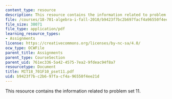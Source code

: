 ```yaml
---
content_type: resource
description: This resource contains the information related to problem set 11.
file: /courses/18-701-algebra-i-fall-2010/b9423f7bc2b697facf4a96550f4ee21d_MIT18_701F10_pset11.pdf
file_size: 38071
file_type: application/pdf
learning_resource_types:
- Assignments
license: https://creativecommons.org/licenses/by-nc-sa/4.0/
ocw_type: OCWFile
parent_title: Assignments
parent_type: CourseSection
parent_uid: 761ec336-5a42-4575-7ea2-9fdeac94f8a7
resourcetype: Document
title: MIT18_701F10_pset11.pdf
uid: b9423f7b-c2b6-97fa-cf4a-96550f4ee21d
---
```

This resource contains the information related to problem set 11.
